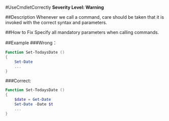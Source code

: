 ﻿#UseCmdletCorrectly
**Severity Level: Warning**

##Description
Whenever we call a command, care should be taken that it is invoked with the correct syntax and parameters.

##How to Fix
Specify all mandatory parameters when calling commands.

##Example
###Wrong：
``` PowerShell
Function Set-TodaysDate ()
{
	Set-Date
	...
}
```

###Correct:
``` PowerShell
Function Set-TodaysDate ()
{
	$date = Get-Date
	Set-Date -Date $t
	...
}
```
